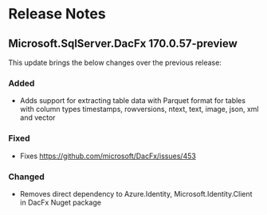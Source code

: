 # Release Notes

## Microsoft.SqlServer.DacFx 170.0.57-preview

This update brings the below changes over the previous release:

### Added
* Adds support for extracting table data with Parquet format for tables with column types timestamps, rowversions, ntext, text, image, json, xml and vector

### Fixed
* Fixes https://github.com/microsoft/DacFx/issues/453

### Changed
* Removes direct dependency to Azure.Identity, Microsoft.Identity.Client in DacFx Nuget package
